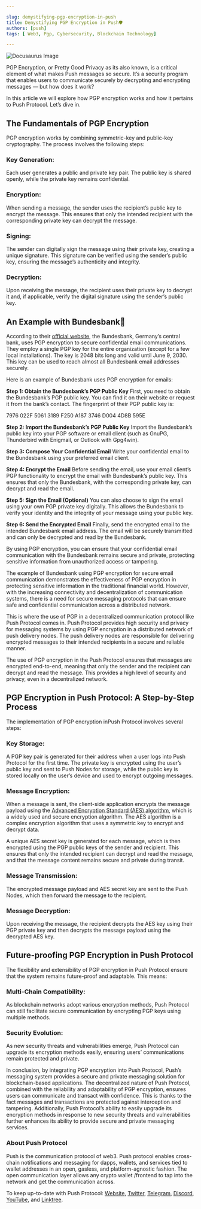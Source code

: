 ```yaml
---

slug: demystifying-pgp-encryption-in-push
title: Demystifying PGP Encryption in Push🛡️
authors: [push]
tags: [ Web3, Pgp, Cybersecurity, Blockchain Technology]

---
```


![Docusaurus Image](./cover-image.webp)
<!--truncate-->


PGP Encryption, or Pretty Good Privacy as its also known, is a critical element of what makes Push messages so secure. It’s a security program that enables users to communicate securely by decrypting and encrypting messages — but how does it work?

In this article we will explore how PGP encryption works and how it pertains to Push Protocol. Let’s dive in.

## The Fundamentals of PGP Encryption

PGP encryption works by combining symmetric-key and public-key cryptography. The process involves the following steps:

### Key Generation:

Each user generates a public and private key pair. The public key is shared openly, while the private key remains confidential.

### Encryption:

When sending a message, the sender uses the recipient’s public key to encrypt the message. This ensures that only the intended recipient with the corresponding private key can decrypt the message.

### Signing:

The sender can digitally sign the message using their private key, creating a unique signature. This signature can be verified using the sender’s public key, ensuring the message’s authenticity and integrity.

### Decryption:

Upon receiving the message, the recipient uses their private key to decrypt it and, if applicable, verify the digital signature using the sender’s public key.

## An Example with Bundesbank🏦

According to their [official website](https://www.bundesbank.de/en/service/banks-and-companies/pki/pgp/pretty-good-privacy-pgp--621112), the Bundesbank, Germany’s central bank, uses PGP encryption to secure confidential email communications. They employ a single PGP key for the entire organization (except for a few local installations). The key is 2048 bits long and valid until June 9, 2030. This key can be used to reach almost all Bundesbank email addresses securely.

Here is an example of Bundesbank uses PGP encryption for emails:

<b>Step 1: Obtain the Bundesbank’s PGP Public Key</b> First, you need to obtain the Bundesbank’s PGP public key. You can find it on their website or request it from the bank’s contact. The fingerprint of their PGP public key is:

7976 022F 5061 3189 F250 A187 3746 D004 4D8B 595E

<b>Step 2: Import the Bundesbank’s PGP Public Key</b> Import the Bundesbank’s public key into your PGP software or email client (such as GnuPG, Thunderbird with Enigmail, or Outlook with Gpg4win).

<b>Step 3: Compose Your Confidential Email</b> Write your confidential email to the Bundesbank using your preferred email client.

<b>Step 4: Encrypt the Email</b> Before sending the email, use your email client’s PGP functionality to encrypt the email with Bundesbank’s public key. This ensures that only the Bundesbank, with the corresponding private key, can decrypt and read the email.

<b>Step 5: Sign the Email (Optional)</b> You can also choose to sign the email using your own PGP private key digitally. This allows the Bundesbank to verify your identity and the integrity of your message using your public key.

<b>Step 6: Send the Encrypted Email</b> Finally, send the encrypted email to the intended Bundesbank email address. The email will be securely transmitted and can only be decrypted and read by the Bundesbank.

By using PGP encryption, you can ensure that your confidential email communication with the Bundesbank remains secure and private, protecting sensitive information from unauthorized access or tampering.

The example of Bundesbank using PGP encryption for secure email communication demonstrates the effectiveness of PGP encryption in protecting sensitive information in the traditional financial world. However, with the increasing connectivity and decentralization of communication systems, there is a need for secure messaging protocols that can ensure safe and confidential communication across a distributed network.

This is where the use of PGP in a decentralized communication protocol like Push Protocol comes in. Push Protocol provides high security and privacy for messaging systems by using PGP encryption in a distributed network of push delivery nodes. The push delivery nodes are responsible for delivering encrypted messages to their intended recipients in a secure and reliable manner.

The use of PGP encryption in the Push Protocol ensures that messages are encrypted end-to-end, meaning that only the sender and the recipient can decrypt and read the message. This provides a high level of security and privacy, even in a decentralized network.

## PGP Encryption in Push Protocol: A Step-by-Step Process

The implementation of PGP encryption inPush Protocol involves several steps:

### Key Storage:

A PGP key pair is generated for their address when a user logs into Push Protocol for the first time. The private key is encrypted using the user’s public key and sent to Push Nodes for storage, while the public key is stored locally on the user’s device and used to encrypt outgoing messages.

### Message Encryption:

When a message is sent, the client-side application encrypts the message payload using the [Advanced Encryption Standard (AES) algorithm](https://en.wikipedia.org/wiki/Advanced_Encryption_Standard), which is a widely used and secure encryption algorithm. The AES algorithm is a complex encryption algorithm that uses a symmetric key to encrypt and decrypt data.

A unique AES secret key is generated for each message, which is then encrypted using the PGP public keys of the sender and recipient. This ensures that only the intended recipient can decrypt and read the message, and that the message content remains secure and private during transit.

### Message Transmission:

The encrypted message payload and AES secret key are sent to the Push Nodes, which then forward the message to the recipient.

### Message Decryption:

Upon receiving the message, the recipient decrypts the AES key using their PGP private key and then decrypts the message payload using the decrypted AES key.

## Future-proofing PGP Encryption in Push Protocol

The flexibility and extensibility of PGP encryption in Push Protocol ensure that the system remains future-proof and adaptable. This means:

### Multi-Chain Compatibility:

As blockchain networks adopt various encryption methods, Push Protocol can still facilitate secure communication by encrypting PGP keys using multiple methods.

### Security Evolution:

As new security threats and vulnerabilities emerge, Push Protocol can upgrade its encryption methods easily, ensuring users’ communications remain protected and private.

In conclusion, by integrating PGP encryption into Push Protocol, Push’s messaging system provides a secure and private messaging solution for blockchain-based applications. The decentralized nature of Push Protocol, combined with the reliability and adaptability of PGP encryption, ensures users can communicate and transact with confidence. This is thanks to the fact messages and transactions are protected against interception and tampering. Additionally, Push Protocol’s ability to easily upgrade its encryption methods in response to new security threats and vulnerabilities further enhances its ability to provide secure and private messaging services.

### About Push Protocol

Push is the communication protocol of web3. Push protocol enables cross-chain notifications and messaging for dapps, wallets, and services tied to wallet addresses in an open, gasless, and platform-agnostic fashion. The open communication layer allows any crypto wallet /frontend to tap into the network and get the communication across.

To keep up-to-date with Push Protocol: [Website](https://push.org/), [Twitter](https://twitter.com/pushprotocol), [Telegram](https://t.me/epnsproject), [Discord](https://discord.gg/pushprotocol), [YouTube](https://www.youtube.com/c/EthereumPushNotificationService), and [Linktree](https://linktr.ee/pushprotocol).